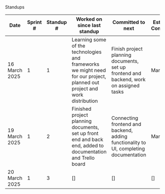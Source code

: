 Standups

| Date       | Sprint # | Standup # | Worked on since last standup | Committed to next | Estimated Completion | Blockers? |
|------------|---------|-----------|-------------------------------|-------------------|----------------------|-----------|
| 16 March 2025 | 1       | 1         | Learning some of the technologies and frameworks we might need for our project, planned out project and work distribution   | Finish project planning documents, set up frontend and backend, work on assigned tasks| March 18 | None currently |
| 19 March 2025 | 1       | 2         | Finished project planning documents, set up front end and back end, added to documentation and Trello board                             | Connecting frontend and backend, adding functionality to UI, completing documentation                 | March 20                      | Information must be sent sent to controllers before they can be worked on further           |
| 20 March 2025 | 1       | 3         | []                              | []                  | []                     | []          | []
